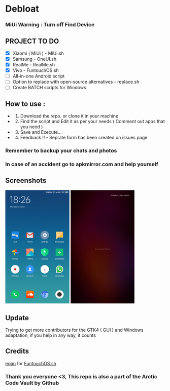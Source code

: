 # Debloat

### MiUi Warning : Turn off Find Device

## PROJECT TO DO
- [x] Xiaomi ( MiUi ) - MiUi.sh
- [x] Samsung - OneUI.sh
- [x] RealMe - RealMe.sh
- [x] Vivo - FuntouchOS.sh
- [ ] All-in-one Android script
- [ ] Option to replace with open-source alternatives - replace.sh
- [ ] Create BATCH scripts for Windows

## How to use :

- 1. Download the repo. or clone it in your machine
- 2. Find the script and Edit it as per your needs ( Comment out apps that you need )
- 3. Save and Execute...
- 4. Feedback !! - Seprate form has been created on issues page

### Remember to backup your chats and photos
### In case of an accident go to apkmirror.com and help yourself

## Screenshots
<img src=HomeScreen.png width=40% height=40% align: left>
<img src=RecentScreen.png width=40% height=40% align: right>


## Update
Trying to get more contributors for the GTK4 ( GUI ) and Windows adaptation, if you help in any way, it counts

## Credits
[eqan](https://github.com/eqan) for [FuntouchOS.sh]( https://github.com/eqan/Debloat/blob/master/Android/FuntouchOS.sh )

### Thank you everyone <3, This repo is also a part of the Arctic Code Vault by Github
